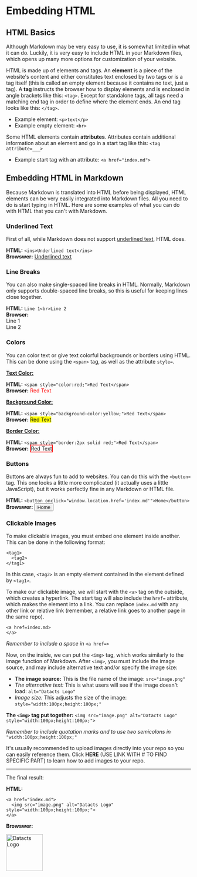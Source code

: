 # Embedding HTML

## HTML Basics

Although Markdown may be very easy to use, it is somewhat limited in what it can do. Luckily, it is very easy to include HTML in your Markdown files, which opens up many more options for customization of your website.

HTML is made up of elements and tags. An **element** is a piece of the website's content and either constitutes text enclosed by two tags or is a tag itself (this is called an empty element because it contains no text, just a tag). A **tag** instructs the browser how to display elements and is enclosed in angle brackets like this: `<tag>`. Except for standalone tags, all tags need a matching end tag in order to define where the element ends. An end tag looks like this: `</tag>`.

- Example element: `<p>text</p>`
- Example empty element: `<br>`

Some HTML elements contain **attributes**. Attributes contain additional information about an element and go in a start tag like this: `<tag attribute=___>`

- Example start tag with an attribute: `<a href="index.md">`

## Embedding HTML in Markdown

Because Markdown is translated into HTML before being displayed, HTML elements can be very easily integrated into Markdown files. All you need to do is start typing in HTML. Here are some examples of what you can do with HTML that you can't with Markdown.

### Underlined Text

First of all, while Markdown does not support <ins>underlined text</ins>, HTML does.

**HTML:** `<ins>Underlined text</ins>`<br>**Browswer:** <ins>Underlined text</ins>

### Line Breaks

You can also make single-spaced line breaks in HTML. Normally, Markdown only supports double-spaced line breaks, so this is useful for keeping lines close together.

**HTML:** `Line 1<br>Line 2`<br>**Browser:**<br>Line 1<br>Line 2

### Colors

You can color text or give text colorful backgrounds or borders using HTML. This can be done using the `<span>` tag, as well as the attribute `style=`.

<ins>**Text Color:**</ins>

**HTML:** `<span style="color:red;">Red Text</span>`<br>**Browser:** <span style="color:red;">Red Text</span>

<ins>**Background Color:**</ins>

**HTML:** `<span style="background-color:yellow;">Red Text</span>`<br>**Browser:** <span style="background-color:yellow;">Red Text</span>

<ins>**Border Color:**</ins>

**HTML:** `<span style="border:2px solid red;">Red Text</span>`<br>**Browser:** <span style="border:2px solid red;">Red Text</span>

### Buttons

Buttons are always fun to add to websites. You can do this with the `<button>` tag. This one looks a little more complicated (it actually uses a little JavaScript), but it works perfectly fine in any Markdown or HTML file.

**HTML:** `<button onclick="window.location.href='index.md'">Home</button>`<br>**Browswer:** <button onclick="window.location.href='index.md'">Home</button>

### Clickable Images

To make clickable images, you must embed one element inside another. This can be done in the following format:

```
<tag1>
  <tag2>
</tag1>
```

In this case, `<tag2>` is an empty element contained in the element defined by `<tag1>`.

To make our clickable image, we will start with the `<a>` tag on the outside, which creates a hyperlink. The start tag will also include the `href=` attribute, which makes the element into a link. You can replace `index.md` with any other link or relative link (remember, a relative link goes to another page in the same repo).

```
<a href=index.md>
</a>
```

*Remember to include a space in* `<a href=>`

Now, on the inside, we can put the `<img>` tag, which works similarly to the image function of Markdown. After `<img>`, you must include the image source, and may include alternative text and/or specify the image size:

- **The image source:** This is the file name of the image: `src="image.png"`<br>
- *The alternative text:* This is what users will see if the image doesn't load: `alt="Datacts Logo"`<br>
- *Image size:* This adjusts the size of the image: `style="width:100px;height:100px;"`

**The `<img>` tag put together:** `<img src="image.png" alt="Datacts Logo" style="width:100px;height:100px;">`

*Remember to include quotation marks and to use two semicolons in* `"width:100px;height:100px;"`

It's usually recommended to upload images directly into your repo so you can easily reference them. Click **HERE** (USE LINK WITH # TO FIND SPECIFIC PART) to learn how to add images to your repo.

---

The final result:

**HTML:**

```
<a href="index.md">
  <img src="image.png" alt="Datacts Logo" style="width:100px;height:100px;">
</a>
```

**Browswer:**

<a href="index.md">
  <img src="image.png" alt="Datacts Logo" style="width:100px;height:100px;">
</a>
